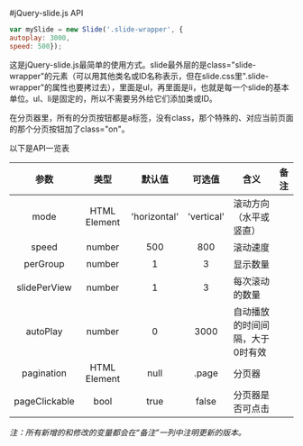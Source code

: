 #jQuery-slide.js API

```javascript
var mySlide = new Slide('.slide-wrapper', {
autoplay: 3000,
speed: 500});
```

这是jQuery-slide.js最简单的使用方式。slide最外层的是class="slide-wrapper"的元素（可以用其他类名或ID名称表示，但在slide.css里".slide-wrapper"的属性也要拷过去），里面是ul，再里面是li，也就是每一个slide的基本单位。ul、li是固定的，所以不需要另外给它们添加类或ID。

在分页器里，所有的分页按钮都是a标签，没有class，那个特殊的、对应当前页面的那个分页按钮加了class="on"。

以下是API一览表

| 参数 | 类型 | 默认值 | 可选值 | 含义 | 备注
| :----: | :----: | :----: | :----: | ----- | ----- |
| mode | HTML Element | 'horizontal' | 'vertical' | 滚动方向（水平或竖直）| |
| speed | number | 500 | 800 | 滚动速度 | |
| perGroup | number | 1 | 3 | 显示数量 | |
| slidePerView | number | 1 | 3 | 每次滚动的数量 | |
| autoPlay | number | 0 | 3000 |自动播放的时间间隔，大于0时有效 | |
| pagination | HTML Element | null | .page | 分页器 | |
| pageClickable | bool | true | false | 分页器是否可点击 | |

_注：所有新增的和修改的变量都会在“备注”一列中注明更新的版本。_